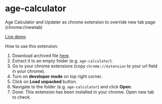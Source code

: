 # age-calculator
Age Calculator and Updater as chrome extension to override new tab page (chrome://newtab)

[Live demo](https://calculate-your-age.netlify.com)

How to use this extension:
1. Download archived file [here][1].
2. Extract it to an empty folder (e.g. `age-calculator`).
3. Go to your chrome extensions (copy `chrome://extension` to your url field in your chrome).
4. Turn on **developer mode** on top right corner.
5. Click on **Load unpacked** button.
6. Navigate to the folder (e.g. `age-calculator`) and click **Open**.
7. Done. This extension has been installed in your chrome. Open new tab to check.

[1]: ../../raw/master/age-calculator-1-2-5.zip
